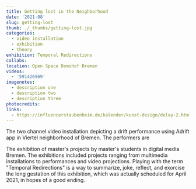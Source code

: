 ```yaml
---
title: Getting lost in the Neighborhood
date: '2021-08'
slug: getting-lost
thumb: ./_thumbs/getting-lost.jpg
categories:
  - video installation
  - exhibition
  - theory
exhibition: Temporal Redirections
collabs:
location: Open Space Domshof Bremen
videos:
  - '591426969'
imagenotes:
  - description one
  - description two
  - description three
photocredits:
links: 
  - https://influencerstaubenheim.de/kalender/kunst-design/delay-2.html
---
```


The two channel video installation depicting a drift performance using Adrift app in Viertel neighborhood of Bremen. The performers are 

The exhibition of master's projects by master's students in digital media Bremen. The exhibitions included projects ranging from multimedia installations to performances and video projections. Playing with the term "Temporal Redirections" is a way to summarize, joke, reflect, and exorcise the long gestation of this exhibition, which was actually scheduled for April 2021, in hopes of a good ending.

<!--
- `type` Performance, Web development and design
- `part of` Digital Media Master Project
- `when` June 2020
- `where` Bremen
-->